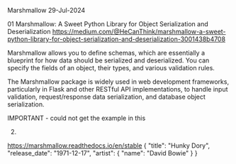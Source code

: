 Marshmallow
29-Jul-2024

01
Marshmallow: A Sweet Python Library for Object Serialization and Deserialization 
    https://medium.com/@HeCanThink/marshmallow-a-sweet-python-library-for-object-serialization-and-deserialization-3001438b4708

Marshmallow allows you to define schemas, which are essentially a blueprint for how data should be serialized and deserialized. You can specify the fields of an object, their types, and various validation rules.

The Marshmallow package is widely used in web development frameworks, particularly in Flask and other RESTful API implementations, to handle input validation, request/response data serialization, and database object serialization.

IMPORTANT - could not get the example in this 


02.
https://marshmallow.readthedocs.io/en/stable
{
    "title": "Hunky Dory",
    "release_date": "1971-12-17",
    "artist": {
        "name": "David Bowie"
    }
}

